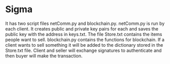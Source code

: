 # Sigma

It has two script files netComm.py and blockchain.py. netComm.py is run by each client. It creates public and private key pairs for each and saves the public key with the address in keys.txt. The file Store.txt contains the items people want to sell. blockchain.py contains the functions for blockchain. If a client wants to sell something it will be added to the dictionary stored in the Store.txt file. Client and seller will exchange signatures to authenticate and then buyer will make the transaction.
